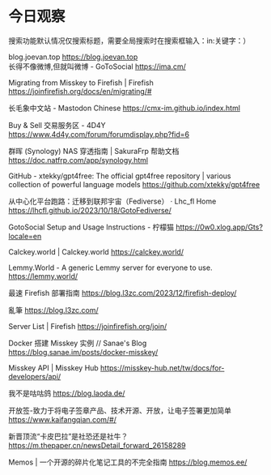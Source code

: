 # 今日观察

搜索功能默认情况仅搜索标题，需要全局搜索时在搜索框输入：in:关键字：）  

blog.joevan.top  https://blog.joevan.top  
长得不像微博,但就叫微博 - GoToSocial  https://ima.cm/  

Migrating from Misskey to Firefish | Firefish  https://joinfirefish.org/docs/en/migrating/#  

长毛象中文站 - Mastodon Chinese  https://cmx-im.github.io/index.html  

Buy & Sell 交易服务区 - 4D4Y  https://www.4d4y.com/forum/forumdisplay.php?fid=6  

群晖 (Synology) NAS 穿透指南 | SakuraFrp 帮助文档  https://doc.natfrp.com/app/synology.html  

GitHub - xtekky/gpt4free: The official gpt4free repository | various collection of powerful language models  https://github.com/xtekky/gpt4free  

从中心化平台跑路：迁移到联邦宇宙（Fediverse） · Lhc_fl Home  https://lhcfl.github.io/2023/10/18/GotoFediverse/  

GotoSocial Setup and Usage Instructions - 柠檬猫  https://0w0.xlog.app/Gts?locale=en  

Calckey.world | Calckey.world  https://calckey.world/  

Lemmy.World - A generic Lemmy server for everyone to use.  https://lemmy.world/  

最速 Firefish 部署指南  https://blog.l3zc.com/2023/12/firefish-deploy/  

亂筆  https://blog.l3zc.com/  

Server List | Firefish  https://joinfirefish.org/join/  

Docker 搭建 Misskey 实例 // Sanae's Blog  https://blog.sanae.im/posts/docker-misskey/  

Misskey API | Misskey Hub  https://misskey-hub.net/tw/docs/for-developers/api/  

我不是咕咕鸽  https://blog.laoda.de/  

开放签-致力于将电子签章产品、技术开源、开放，让电子签署更加简单  https://www.kaifangqian.com/#/  

新晋顶流“卡皮巴拉”是社恐还是社牛？  https://m.thepaper.cn/newsDetail_forward_26158289  

Memos | 一个开源的碎片化笔记工具的不完全指南  https://blog.memos.ee/  
